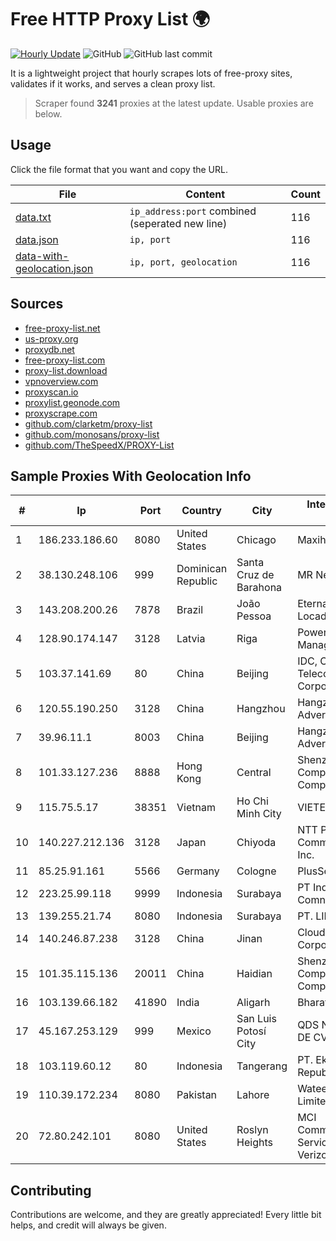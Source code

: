 
# Free HTTP Proxy List 🌍

[![Hourly Update](https://github.com/mertguvencli/http-proxy-list/actions/workflows/main.yml/badge.svg?branch=main)](https://github.com/mertguvencli/http-proxy-list/actions/workflows/main.yml)
![GitHub](https://img.shields.io/github/license/mertguvencli/http-proxy-list)
![GitHub last commit](https://img.shields.io/github/last-commit/mertguvencli/http-proxy-list)

It is a lightweight project that hourly scrapes lots of free-proxy sites, validates if it works, and serves a clean proxy list.


> Scraper found **3241** proxies at the latest update. Usable proxies are below.

## Usage

Click the file format that you want and copy the URL.


|File|Content|Count|
|----|-------|-----|
|[data.txt](https://raw.githubusercontent.com/mertguvencli/http-proxy-list/main/proxy-list/data.txt)|`ip_address:port` combined (seperated new line)|116|
|[data.json](https://raw.githubusercontent.com/mertguvencli/http-proxy-list/main/proxy-list/data.json)|`ip, port`|116|
|[data-with-geolocation.json](https://raw.githubusercontent.com/mertguvencli/http-proxy-list/main/proxy-list/data-with-geolocation.json)|`ip, port, geolocation`|116|

## Sources

* [free-proxy-list.net](https://free-proxy-list.net)
* [us-proxy.org](https://www.us-proxy.org)
* [proxydb.net](http://proxydb.net)
* [free-proxy-list.com](https://free-proxy-list.com/?page=&port=&type%5B%5D=http&type%5B%5D=https&up_time=0&search=Search)
* [proxy-list.download](https://www.proxy-list.download/HTTP)
* [vpnoverview.com](https://vpnoverview.com/privacy/anonymous-browsing/free-proxy-servers)
* [proxyscan.io](https://www.proxyscan.io)
* [proxylist.geonode.com](https://proxylist.geonode.com/api/proxy-list?limit=300&page=1&sort_by=lastChecked&sort_type=desc&protocols=http,https)
* [proxyscrape.com](https://api.proxyscrape.com/v2/?request=displayproxies&protocol=http&timeout=10000&country=all&ssl=all&anonymity=all)
* [github.com/clarketm/proxy-list](https://raw.githubusercontent.com/clarketm/proxy-list/master/proxy-list-raw.txt)
* [github.com/monosans/proxy-list](https://raw.githubusercontent.com/monosans/proxy-list/main/proxies/http.txt)
* [github.com/TheSpeedX/PROXY-List](https://raw.githubusercontent.com/TheSpeedX/PROXY-List/master/http.txt)


## Sample Proxies With Geolocation Info

|#|Ip|Port|Country|City|Internet Service Provider|
|-|--|----|-------|----|-------------------------|
|1|186.233.186.60|8080|United States|Chicago|Maxihost LTDA|
|2|38.130.248.106|999|Dominican Republic|Santa Cruz de Barahona|MR Networking, SRL|
|3|143.208.200.26|7878|Brazil|João Pessoa|Eternal VÔdeo Locadora Ltda|
|4|128.90.174.147|3128|Latvia|Riga|Powerhouse Management, Inc.|
|5|103.37.141.69|80|China|Beijing|IDC, China Telecommunications Corporation|
|6|120.55.190.250|3128|China|Hangzhou|Hangzhou Alibaba Advertising Co|
|7|39.96.11.1|8003|China|Beijing|Hangzhou Alibaba Advertising Co|
|8|101.33.127.236|8888|Hong Kong|Central|Shenzhen Tencent Computer Systems Company Limited|
|9|115.75.5.17|38351|Vietnam|Ho Chi Minh City|VIETELxdsl|
|10|140.227.212.136|3128|Japan|Chiyoda|NTT PC Communications, Inc.|
|11|85.25.91.161|5566|Germany|Cologne|PlusServer GmbH|
|12|223.25.99.118|9999|Indonesia|Surabaya|PT Indonesia Comnets Plus|
|13|139.255.21.74|8080|Indonesia|Surabaya|PT. LINKNET|
|14|140.246.87.238|3128|China|Jinan|Cloud Computing Corporation|
|15|101.35.115.136|20011|China|Haidian|Shenzhen Tencent Computer Systems Company Limited|
|16|103.139.66.182|41890|India|Aligarh|Bharat Computers|
|17|45.167.253.129|999|Mexico|San Luis Potosí City|QDS NETWORKS SA DE CV|
|18|103.119.60.12|80|Indonesia|Tangerang|PT. Eka Mas Republik|
|19|110.39.172.234|8080|Pakistan|Lahore|Wateen Telecom Limited|
|20|72.80.242.101|8080|United States|Roslyn Heights|MCI Communications Services, Inc. d/b/a Verizon Business|



## Contributing

Contributions are welcome, and they are greatly appreciated! Every
little bit helps, and credit will always be given.

